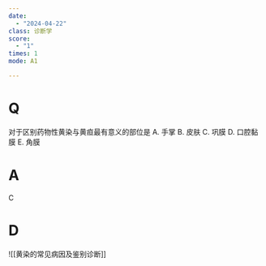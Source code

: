 ```yaml
---
date:
  - "2024-04-22"
class: 诊断学
score:
  - "1"
times: 1
mode: A1

---
```



# Q
对于区别药物性黄染与黄疸最有意义的部位是
A. 手掌 
B. 皮肤 
C. 巩膜
D. 口腔黏膜 
E. 角膜

# A
C



# D
![[黄染的常见病因及鉴别诊断]]